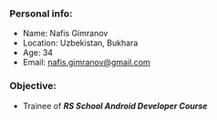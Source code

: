 ### Personal info:
* Name: Nafis Gimranov
* Location: Uzbekistan, Bukhara  
* Age: 34
* Email: nafis.gimranov@gmail.com
### Objective:
* Trainee of _**RS School Android Developer Course**_

